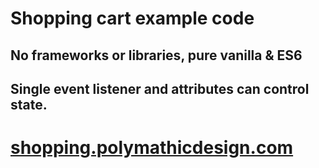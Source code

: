 # Shopping cart example code

## No frameworks or libraries, pure vanilla & ES6

## Single event listener and attributes can control state.

# [shopping.polymathicdesign.com](http://shopping.polymathicdesign.com)
